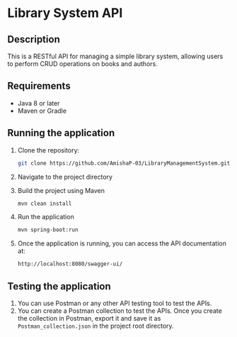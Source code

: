 # Library System API

## Description
This is a RESTful API for managing a simple library system, allowing users to perform CRUD operations on books and authors.

## Requirements
- Java 8 or later
- Maven or Gradle

## Running the application

1. Clone the repository:

   ```bash
   git clone https://github.com/AmishaP-03/LibraryManagementSystem.git

2. Navigate to the project directory
3. Build the project using Maven
   ```bash
   mvn clean install
   
4. Run the application
   ```bash
   mvn spring-boot:run
   
5. Once the application is running, you can access the API documentation at:
    ```bash
   http://localhost:8080/swagger-ui/

## Testing the application

1. You can use Postman or any other API testing tool to test the APIs.
2. You can create a Postman collection to test the APIs. Once you create the collection in Postman, export it and save it as `Postman_collection.json` in the project root directory.

